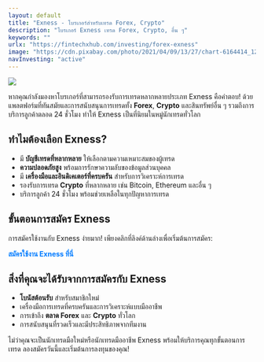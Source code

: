 ```yaml
---
layout: default
title: "Exness - โบรเกอร์สำหรับเทรด Forex, Crypto"
description: "โบรเกอร์ Exness เทรด Forex, Crypto, อื่น ๆ"
keywords: ""
urlx: "https://fintechxhub.com/investing/forex-exness"
image: "https://cdn.pixabay.com/photo/2021/04/09/13/27/chart-6164414_1280.png"
navInvesting: "active"
---
```

<div class="col-md-12">
    <a href="https://one.exnesstrack.org/a/rql59dgwb3" target="_blank">
        <img src="https://shazagroup.wordpress.com/wp-content/uploads/2016/12/exness-affiliate-banner.png" class="img-fluid mb-2">
    </a>
    <p>หากคุณกำลังมองหาโบรเกอร์ที่สามารถรองรับการเทรดหลากหลายประเภท Exness คือคำตอบ! ด้วยแพลตฟอร์มที่ทันสมัยและการสนับสนุนการเทรดทั้ง <strong>Forex</strong>, <strong>Crypto</strong> และสินทรัพย์อื่น ๆ รวมถึงการบริการลูกค้าตลอด 24 ชั่วโมง ทำให้ Exness เป็นที่นิยมในหมู่นักเทรดทั่วโลก</p>
    <h2>ทำไมต้องเลือก Exness?</h2>
    <ul>
        <li>มี <strong>บัญชีเทรดที่หลากหลาย</strong> ให้เลือกตามความเหมาะสมของผู้เทรด</li>
        <li><strong>ความปลอดภัยสูง</strong> พร้อมการรักษาความลับของข้อมูลส่วนบุคคล</li>
        <li>มี <strong>เครื่องมือและอินดิเคเตอร์ที่ครบครัน</strong> สำหรับการวิเคราะห์การเทรด</li>
        <li>รองรับการเทรด <strong>Crypto</strong> ที่หลากหลาย เช่น Bitcoin, Ethereum และอื่น ๆ</li>
        <li>บริการลูกค้า 24 ชั่วโมง พร้อมช่วยเหลือในทุกปัญหาการเทรด</li>
    </ul>
    <h2>ขั้นตอนการสมัคร Exness</h2>
    <p>การสมัครใช้งานกับ Exness ง่ายมาก! เพียงคลิกที่ลิงค์ด้านล่างเพื่อเริ่มต้นการสมัคร:</p>
    <a href="https://one.exnesstrack.org/a/rql59dgwb3" target="_blank" style="color: #007bff; text-decoration: none; font-weight: bold;">สมัครใช้งาน Exness ที่นี่</a>
    <h2>สิ่งที่คุณจะได้รับจากการสมัครกับ Exness</h2>
    <ul>
        <li><strong>โบนัสต้อนรับ</strong> สำหรับสมาชิกใหม่</li>
        <li>เครื่องมือการเทรดที่ครบครันและการวิเคราะห์แบบมืออาชีพ</li>
        <li>การเข้าถึง <strong>ตลาด Forex</strong> และ <strong>Crypto</strong> ทั่วโลก</li>
        <li>การสนับสนุนที่รวดเร็วและมีประสิทธิภาพจากทีมงาน</li>
    </ul>
    <p>ไม่ว่าคุณจะเป็นนักเทรดมือใหม่หรือนักเทรดมืออาชีพ Exness พร้อมให้บริการคุณทุกขั้นตอนการเทรด ลองสมัครวันนี้และเริ่มต้นการลงทุนของคุณ!</p>
</div>
